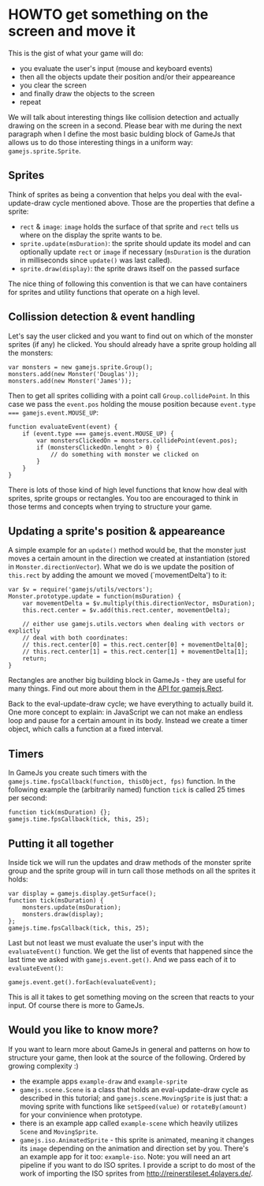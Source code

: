 HOWTO get something on the screen and move it
==============================================

This is the gist of what your game will do:

  * you evaluate the user's input (mouse and keyboard events)
  * then all the objects update their position and/or their appeareance
  * you clear the screen
  * and finally draw the objects to the screen
  * repeat

We will talk about interesting things like collision detection and actually drawing on the screen in a second. Please bear with me during the next paragraph when I define the most basic bulding block of GameJs that allows us to do those interesting things in a uniform way: `gamejs.sprite.Sprite`.

Sprites
----------
Think of sprites as being a convention that helps you deal with the eval-update-draw cycle mentioned above. Those are the properties that define a sprite:

  * `rect` & `image`: `image` holds the surface of that sprite and `rect` tells us where on the display the sprite wants to be.
  * `sprite.update(msDuration)`: the sprite should update its model and can optionally update `rect` or `image` if necessary (`msDuration` is the duration in milliseconds since `update()` was last called).
  * `sprite.draw(display)`: the sprite draws itself on the passed surface

The nice thing of following this convention is that we can have containers for sprites and utility functions that operate on a high level.

Collission detection & event handling
--------------------------------------
Let's say the user clicked and you want to find out on which of the monster sprites (if any) he clicked. You should already have a sprite group holding all the monsters:

    var monsters = new gamejs.sprite.Group();
    monsters.add(new Monster('Douglas'));
    monsters.add(new Monster('James'));

Then to get all sprites colliding with a point call `Group.collidePoint`. In this case we pass the `event.pos` holding the mouse position because `event.type === gamejs.event.MOUSE_UP`:

    function evaluateEvent(event) {
        if (event.type === gamejs.event.MOUSE_UP) {
            var monstersClickedOn = monsters.collidePoint(event.pos);
            if (monstersClickedOn.lenght > 0) {
                // do something with monster we clicked on
            }
        }
    }

There is lots of those kind of high level functions that know how deal with sprites, sprite groups or rectangles. You too are encouraged to think in those terms and concepts when trying to structure your game.

Updating a sprite's position & appeareance
---------------------------------------------
A simple example for an `update()` method would be, that the monster just moves a certain amount in the direction we created at instantiation (stored in `Monster.directionVector`). What we do is we update the position of `this.rect` by adding the amount we moved (`movementDelta') to it:

    var $v = require('gamejs/utils/vectors');
    Monster.prototype.update = function(msDuration) {
        var movementDelta = $v.multiply(this.directionVector, msDuration);
        this.rect.center = $v.add(this.rect.center, movementDelta);

        // either use gamejs.utils.vectors when dealing with vectors or explictly
        // deal with both coordinates:
        // this.rect.center[0] = this.rect.center[0] + movementDelta[0];
        // this.rect.center[1] = this.rect.center[1] + movementDelta[1];
        return;
    }

Rectangles are another big building block in GameJs - they are useful for many things. Find out more about them in the [API for gamejs.Rect](http://gamejs.org/api/gamejs/#Rect).

Back to the eval-update-draw cycle; we have everything to actually build it. One more concept to explain: in JavaScript we can not make an endless loop and pause for a certain amount in its body. Instead we create a timer object, which calls a function at a fixed interval.

Timers
---------
In GameJs you create such timers with the `gamejs.time.fpsCallback(function, thisObject, fps)` function. In the following example the (arbitrarily named) function `tick` is called 25 times per second:

    function tick(msDuration) {};
    gamejs.time.fpsCallback(tick, this, 25);

Putting it all together
--------------------------
Inside tick we will run the updates and draw methods of the monster sprite group and the sprite group will in turn call those methods on all the sprites it holds:

    var display = gamejs.display.getSurface();
    function tick(msDuration) {
        monsters.update(msDuration);
        monsters.draw(display);
    };
    gamejs.time.fpsCallback(tick, this, 25);

Last but not least we must evaluate the user's input with the `evaluateEvent()` function. We get the list of events that happened since the last time we asked with `gamejs.event.get()`. And we pass each of it to `evaluateEvent()`:

    gamejs.event.get().forEach(evaluateEvent);

This is all it takes to get something moving on the screen that reacts to your input. Of course there is more to GameJs.

Would you like to know more?
---------------------------------
If you want to learn more about GameJs in general and patterns on how to structure your game, then look at the source of the following. Ordered by growing complexity :)

  * the example apps `example-draw` and `example-sprite`
  * `gamejs.scene.Scene` is a class that holds an eval-update-draw cycle as described in this tutorial; and `gamejs.scene.MovingSprite` is just that: a moving sprite with functions like `setSpeed(value)` or `rotateBy(amount)` for your convinience when prototype.
  * there is an example app called `example-scene` which heavily utilizes `Scene` and `MovingSprite`.
  * `gamejs.iso.AnimatedSprite` - this sprite is animated, meaning it changes its `image` depending on the animation and direction set by you. There's an example app for it too: `example-iso`. Note: you will need an art pipeline if you want to do ISO sprites. I provide a script to do most of the work of importing the ISO sprites from <http://reinerstileset.4players.de/>.
